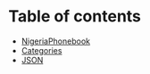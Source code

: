 # Table of contents

* [NigeriaPhonebook](README.md)
* [Categories](categories.md)
* [JSON](json.md)
